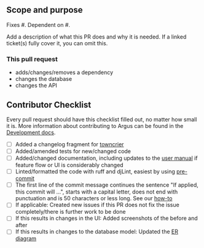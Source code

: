 ## Scope and purpose

Fixes #<!-- ISSUE-ID -->. Dependent on #<!-- PULL-REQUEST-ID -->. <!-- Reference: https://docs.github.com/en/issues/tracking-your-work-with-issues/linking-a-pull-request-to-an-issue -->

Add a description of what this PR does and why it is needed. If a linked ticket(s) fully
cover it, you can omit this.

<!-- remove things that do not apply -->
### This pull request
* adds/changes/removes a dependency
* changes the database
* changes the API <!-- Ensure that v2 is backwards compatible, v3 can be changing things -->


## Contributor Checklist

Every pull request should have this checklist filled out, no matter how small it is.
More information about contributing to Argus can be found in the
[Development docs](https://argus-server.readthedocs.io/en/latest/development.html).

<!-- Add an "X" inside the brackets to confirm -->
<!-- Remove checks that do not apply -->
<!-- Of the checks that do apply: If not checking one or more of the boxes, please explain why below each. -->

* [ ] Added a changelog fragment for [towncrier](https://argus-server.readthedocs.io/en/latest/development/howtos/changelog-entry.html)
* [ ] Added/amended tests for new/changed code
* [ ] Added/changed documentation, including updates to the [user manual](http://localhost:63342/Argus/docs/_build/html/user-manual.html?_ijt=ln7p2sjkjqo7sb567c0nmhcav5&_ij_reload=RELOAD_ON_SAVE#) if feature flow or UI is considerably changed
* [ ] Linted/formatted the code with ruff and djLint, easiest by using [pre-commit](https://github.com/Uninett/Argus?tab=readme-ov-file#code-style)
* [ ] The first line of the commit message continues the sentence "If applied, this commit will ...", starts with a capital letter, does not end with punctuation and is 50 characters or less long. See our [how-to](https://argus-server.readthedocs.io/en/latest/development/howtos/commit-messages.html)
* [ ] If applicable: Created new issues if this PR does not fix the issue completely/there is further work to be done
* [ ] If this results in changes in the UI: Added screenshots of the before and after
* [ ] If this results in changes to the database model: Updated the [ER diagram](https://argus-server.readthedocs.io/en/latest/development/howtos/regenerate-the-ER-diagram.html)

<!-- Make this a draft PR if the content is subject to change, cannot be merged or if it is for initial feedback -->

